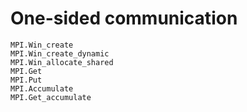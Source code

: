 # One-sided communication

```@docs
MPI.Win_create
MPI.Win_create_dynamic
MPI.Win_allocate_shared
MPI.Get
MPI.Put
MPI.Accumulate
MPI.Get_accumulate
```
